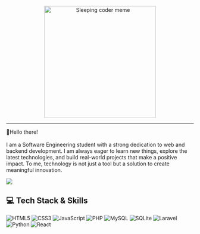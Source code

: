 <p align="center">
  <img src="https://i.imgflip.com/g7u55.jpg" alt="Sleeping coder meme" width="300">
</p>


---

👋Hello there!<br><br>I am a Software Engineering student with a strong dedication to web and backend development. I am always eager to learn new things, explore the latest technologies, and build real-world projects that make a positive impact. To me, technology is not just a tool but a solution to create meaningful innovation.

![](https://github-readme-stats.vercel.app/api?username=Dodikz&theme=transparent&hide_border=false&include_all_commits=false&count_private=true)


## 💻 Tech Stack & Skills  

![HTML5](https://img.shields.io/badge/HTML5-%23E34F26.svg?style=for-the-badge&logo=html5&logoColor=white)
![CSS3](https://img.shields.io/badge/CSS3-%231572B6.svg?style=for-the-badge&logo=css3&logoColor=white)
![JavaScript](https://img.shields.io/badge/JavaScript-%23323330.svg?style=for-the-badge&logo=javascript&logoColor=%23F7DF1E)
![PHP](https://img.shields.io/badge/PHP-%23777BB4.svg?style=for-the-badge&logo=php&logoColor=white)
![MySQL](https://img.shields.io/badge/MySQL-4479A1.svg?style=for-the-badge&logo=mysql&logoColor=white)
![SQLite](https://img.shields.io/badge/SQLite-%2307405e.svg?style=for-the-badge&logo=sqlite&logoColor=white)
![Laravel](https://img.shields.io/badge/Laravel-%23FF2D20.svg?style=for-the-badge&logo=laravel&logoColor=white)
![Python](https://img.shields.io/badge/Python-3776AB?style=for-the-badge&logo=python&logoColor=white)
![React](https://img.shields.io/badge/React-%2320232a.svg?style=for-the-badge&logo=react&logoColor=%2361DAFB)
